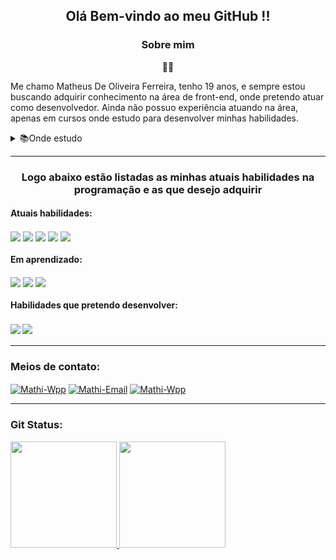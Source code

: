 <div>
    <h2 align="center"> Olá  Bem-vindo ao meu GitHub !! <br>
    </h2>   
</div>
<div>
    <h3 align="center" >Sobre mim</h3>
    <p align="center">🙋‍♂️</p>
    <p>Me chamo Matheus De Oliveira Ferreira, tenho 19 anos, e sempre estou buscando adquirir conhecimento na área de front-end, onde pretendo atuar como desenvolvedor.
        Ainda não possuo experiência atuando na área, apenas em cursos onde estudo para desenvolver minhas habilidades.</p> 
    <details>
        <summary>📚Onde estudo</summary>
            <ul>
                <li>
                    Youtube
                </li>
                <li>
                    Udemy
                </li>
                <li>
                   Rockseat 🚀
                </li>
            </ul>
    </details> 
    <hr>
</div>
<div>
   <h3 align="center">Logo abaixo estão listadas as minhas atuais habilidades na programação e as que desejo adquirir</h3>
   <h4>Atuais habilidades:</h4>
   <img align="center"   src="https://img.shields.io/badge/HTML5-E34F26?style=for-the-badge&logo=html5&logoColor=white">  
   <img align="center"   src="https://img.shields.io/badge/CSS3-1572B6?style=for-the-badge&logo=css3&logoColor=white">
   <img align="center"   src="https://img.shields.io/badge/JavaScript-F7DF1E?style=for-the-badge&logo=javascript&logoColor=black">
   <img align="center" src="https://img.shields.io/badge/GitHub-100000?style=for-the-badge&logo=github&logoColor=white">
   <img align="center" src="https://img.shields.io/badge/React-20232A?style=for-the-badge&logo=react&logoColor=61DAFB"> 
</div>    
<div>
    <h4>Em aprendizado:</h4>
    <img align="center" src="https://img.shields.io/badge/TypeScript-007ACC?style=for-the-badge&logo=typescript&logoColor=white"> 
    <img align="center" src="https://img.shields.io/badge/Sass-CC6699?style=for-the-badge&logo=sass&logoColor=white"> 
    <img align="center" src="https://img.shields.io/badge/styled--components-DB7093?style=for-the-badge&logo=styled-components&logoColor=white">
   
</div>
<div style="display: inline_block">
  <h4>Habilidades que pretendo desenvolver:<h4>
  <img align="center"   src="https://img.shields.io/badge/React_Native-20232A?style=for-the-badge&logo=react&logoColor=61DAFB">
  <img align="center"   src="https://img.shields.io/badge/Node.js-43853D?style=for-the-badge&logo=node.js&logoColor=white">
</div>
      <hr>
<div>
    <h3>Meios de contato:</h3>
    <a href="https://api.whatsapp.com/send/?phone=5511988260803&text&app_absent=0" target="_blank"><img align="center" alt="Mathi-Wpp"  src="https://img.shields.io/badge/WhatsApp-25D366?style=for-the-badge&logo=whatsapp&logoColor=white"></a>
    <a href="mailto:mathi.oliveira@hotmail.com?subject=subject text" target="_blank"><img align="center" alt="Mathi-Email"  src="https://img.shields.io/badge/Microsoft_Outlook-0078D4?style=for-the-badge&logo=microsoft-outlook&logoColor=white"></a>
    <a href="https://www.linkedin.com/in/matheus-oliveira-687671217/" target="_blank"><img align="center" alt="Mathi-Wpp"  src="https://img.shields.io/badge/LinkedIn-0077B5?style=for-the-badge&logo=linkedin&logoColor=white"></a>
    
</div>
      <hr>
<div align="left">
    <div>
      <h3>Git Status:</h3>
      <a href="https://github.com/DevMathi">
      <img height="170em" src="https://github-readme-stats.vercel.app/api?username=DevMathi&show_icons=true&theme=synthwave&include_all_commits=true&count_private=true"/>
      <img height="170em" src="https://github-readme-stats.vercel.app/api/top-langs/?username=DevMathi&layout=compact&theme=synthwave"/>
    </div>
  <div>
      
  </div>
  
</div>

  


